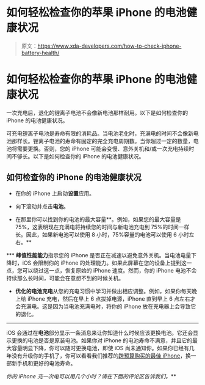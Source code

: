 # 如何轻松检查你的苹果 iPhone 的电池健康状况

> 原文：<https://www.xda-developers.com/how-to-check-iphone-battery-health/>

# 如何轻松检查你的苹果 iPhone 的电池健康状况

一次充电后，退化的锂离子电池不会像新电池那样耐用。以下是如何检查你的 iPhone 的电池健康状况。

可充电锂离子电池是寿命有限的消耗品。当电池老化时，充满电的时间不会像新电池那样长。锂离子电池的寿命有固定的完全充电周期数。当你超过一定的数量，电池将需要更换。否则，您的 iPhone 可能会变慢、意外关机和/或一次充电持续时间不够长。以下是如何检查你的 iPhone 的电池健康状况。

## 如何检查你的 iPhone 的电池健康状况

*   在你的 iPhone 上启动**设置**应用。

*   向下滚动并点击**电池**。

*   在那里你可以找到你的电池的最大容量**。例如，如果您的最大容量是 75%，这表明现在充满电将持续您的时间与新电池充电到 75%的时间一样长。因此，如果新电池可以使用 8 小时，75%容量的电池可以使用 6 小时左右。**

 ***   **峰值性能能力**指示您的 iPhone 是否正在减速以避免意外关机。当电池电量下降时，iOS 会限制你的 iPhone 的处理能力。如果此屏幕在您的设备上提到这一点，您可以绕过这一点，恢复原始的 iPhone 速度。然而，你的 iPhone 电池不会持续那么长时间，可能会在意想不到的时候关机。

*   **优化的电池充电**从您的充电习惯中学习并做出相应调整。例如，如果你每天晚上给 iPhone 充电，然后在早上 6 点拔掉电源，iPhone 直到早上 6 点左右才会充满电。这是因为当电池充满电时，将你的 iPhone 放在充电器上会导致它的退化。

* * *

iOS 会通过在**电池**部分显示一条消息来让你知道什么时候应该更换电池。它还会显示更换的电池是否是原装电池。如果你对 iPhone 的电池寿命不满意，并且它的最大容量明显下降，你可以随时更换电池，即使 iOS 尚未通知你。如果你已经有几年没有升级你的手机了，你可以看看我们推荐的[跨预算购买的最佳 iPhone](https://www.xda-developers.com/best-iphone/)，换一部新手机和更好的电池寿命。

*你的 iPhone 充一次电可以用几个小时？请在下面的评论区告诉我们。***